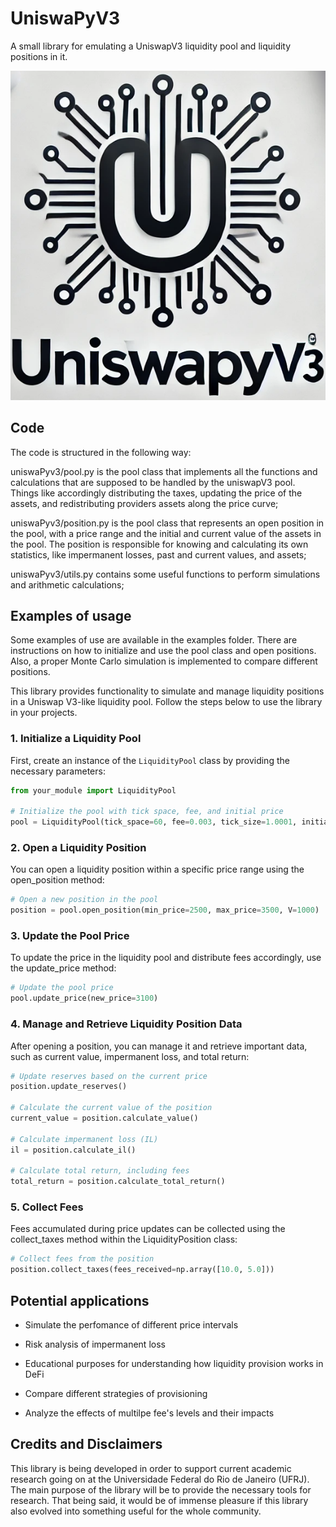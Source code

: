 # UniswaPyV3

A small library for emulating a UniswapV3 liquidity pool and liquidity positions in it.

![image](docs/logo.png)

## Code

The code is structured in the following way:

uniswaPyv3/pool.py is the pool class that implements all the functions and calculations that are supposed to be handled by the uniswapV3 pool. Things like accordingly distributing the taxes, updating the price of the assets, and redistributing providers assets along the price curve;

uniswaPyv3/position.py is the pool class that represents an open position in the pool, with a price range and the initial and current value of the assets in the pool. The position is responsible for knowing and calculating its own statistics, like impermanent losses, past and current values, and assets;

uniswaPyv3/utils.py contains some useful functions to perform simulations and arithmetic calculations;

## Examples of usage

Some examples of use are available in the examples folder. There are instructions on how to initialize and use the pool class and open positions. Also, a proper Monte Carlo simulation is implemented to compare different positions.

This library provides functionality to simulate and manage liquidity positions in a Uniswap V3-like liquidity pool. Follow the steps below to use the library in your projects.

### 1. Initialize a Liquidity Pool

First, create an instance of the `LiquidityPool` class by providing the necessary parameters:

```python
from your_module import LiquidityPool

# Initialize the pool with tick space, fee, and initial price
pool = LiquidityPool(tick_space=60, fee=0.003, tick_size=1.0001, initial_price=3000)
```

### 2. Open a Liquidity Position
You can open a liquidity position within a specific price range using the open_position method:

```python
# Open a new position in the pool
position = pool.open_position(min_price=2500, max_price=3500, V=1000)

```

### 3. Update the Pool Price
To update the price in the liquidity pool and distribute fees accordingly, use the update_price method:

```python
# Update the pool price
pool.update_price(new_price=3100)
```

### 4. Manage and Retrieve Liquidity Position Data
After opening a position, you can manage it and retrieve important data, such as current value, impermanent loss, and total return:

```python
# Update reserves based on the current price
position.update_reserves()

# Calculate the current value of the position
current_value = position.calculate_value()

# Calculate impermanent loss (IL)
il = position.calculate_il()

# Calculate total return, including fees
total_return = position.calculate_total_return()
```

### 5. Collect Fees
Fees accumulated during price updates can be collected using the collect_taxes method within the LiquidityPosition class:

```python
# Collect fees from the position
position.collect_taxes(fees_received=np.array([10.0, 5.0]))
```


## Potential applications

- Simulate the perfomance of different price intervals

- Risk analysis of impermanent loss

- Educational purposes for understanding how liquidity provision works in DeFi

- Compare different strategies of provisioning

- Analyze the effects of multilpe fee's levels and their impacts

## Credits and Disclaimers

This library is being developed in order to support current academic research going on at the Universidade Federal do Rio de Janeiro (UFRJ). The main purpose of the library will be to provide the necessary tools for research. That being said, it would be of immense pleasure if this library also evolved into something useful for the whole community.
<!-- ### Citing

```
@software{UniswaPyV3,
  author = {Bruno L. Trotti},
  doi = {10.5281/zenodo.6536395},
  license = {MIT License},
  month = {6},
  title = {{UniswaPyV3}},
  url = {https://github.com/brunoCCOS/UniswaPyV3},
  version = {0.1.0},
  year = {2024}
}
``` -->
